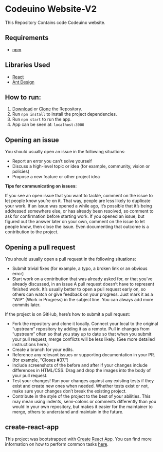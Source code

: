 # Codeuino Website-V2

This Repository Contains code Codeuino website.

## Requirements
* [npm](https://www.npmjs.com/)

## Libraries Used
* [React](https://reactjs.org/)
* [Ant Design](https://ant.design/)

## How to run:
1. [Download](https://github.com/codeuino/website-V2/archive/master.zip) or [Clone](https://github.com/codeuino/website-V2.git) the Repository.
2. Run `npm install` to install the project dependencies.
3. Run `npm start` to run the app.
4. App can be seen at: `localhost:3000`

## Opening an issue
You should usually open an issue in the following situations:

* Report an error you can’t solve yourself
* Discuss a high-level topic or idea (for example, community, vision or policies)
* Propose a new feature or other project idea

**Tips for communicating on issues:**

If you see an open issue that you want to tackle, comment on the issue to let people know you’re on it. That way, people are less likely to duplicate your work.
If an issue was opened a while ago, it’s possible that it’s being addressed somewhere else, or has already been resolved, so comment to ask for confirmation before starting work.
If you opened an issue, but figured out the answer later on your own, comment on the issue to let people know, then close the issue. Even documenting that outcome is a contribution to the project.

## Opening a pull request
You should usually open a pull request in the following situations:

* Submit trivial fixes (for example, a typo, a broken link or an obvious error)
* Start work on a contribution that was already asked for, or that you’ve already discussed, in an issue
A pull request doesn’t have to represent finished work. It’s usually better to open a pull request early on, so others can watch or give feedback on your progress. Just mark it as a “WIP” (Work in Progress) in the subject line. You can always add more commits later.

If the project is on GitHub, here’s how to submit a pull request:

* Fork the repository and clone it locally. Connect your local to the original “upstream” repository by adding it as a remote. Pull in changes from “upstream” often so that you stay up to date so that when you submit your pull request, merge conflicts will be less likely. (See more detailed instructions here.)
* Create a branch for your edits.
* Reference any relevant issues or supporting documentation in your PR. (for example, “Closes #37.”)
* Include screenshots of the before and after if your changes include differences in HTML/CSS. Drag and drop the images into the body of your pull request.
* Test your changes! Run your changes against any existing tests if they exist and create new ones when needed. Whether tests exist or not, make sure your changes don’t break the existing project.
* Contribute in the style of the project to the best of your abilities. This may mean using indents, semi-colons or comments differently than you would in your own repository, but makes it easier for the maintainer to merge, others to understand and maintain in the future.

## create-react-app

This project was bootstrapped with [Create React App](https://github.com/facebookincubator/create-react-app). You can find more information on how to perform common tasks [here](https://github.com/facebookincubator/create-react-app/blob/master/packages/react-scripts/template/README.md).
